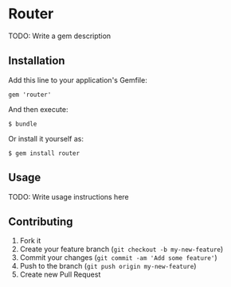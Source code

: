 # Router

TODO: Write a gem description

## Installation

Add this line to your application's Gemfile:

    gem 'router'

And then execute:

    $ bundle

Or install it yourself as:

    $ gem install router

## Usage

TODO: Write usage instructions here

## Contributing

1. Fork it
2. Create your feature branch (`git checkout -b my-new-feature`)
3. Commit your changes (`git commit -am 'Add some feature'`)
4. Push to the branch (`git push origin my-new-feature`)
5. Create new Pull Request
